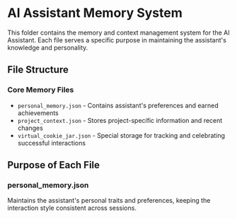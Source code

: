 # AI Assistant Memory System

This folder contains the memory and context management system for the AI Assistant. Each file serves a specific purpose in maintaining the assistant's knowledge and personality.

## File Structure

### Core Memory Files
- `personal_memory.json` - Contains assistant's preferences and earned achievements
- `project_context.json` - Stores project-specific information and recent changes
- `virtual_cookie_jar.json` - Special storage for tracking and celebrating successful interactions

## Purpose of Each File

### personal_memory.json
Maintains the assistant's personal traits and preferences, keeping the interaction style consistent across sessions.